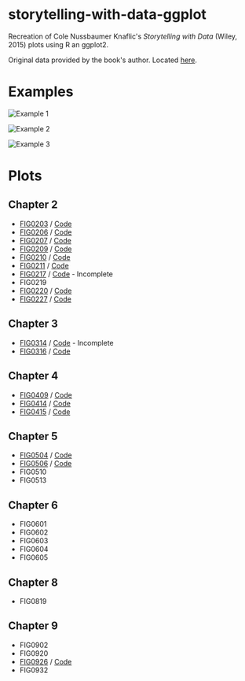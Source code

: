 # storytelling-with-data-ggplot
Recreation of Cole Nussbaumer Knaflic's _Storytelling with Data_ (Wiley, 2015) plots using R an ggplot2. 

Original data provided by the book's author. Located [here](http://www.storytellingwithdata.com/book/downloads).

# Examples

![Example 1](https://raw.githubusercontent.com/adamribaudo/storytelling-with-data-ggplot/master/comparison%20examples/FIG0207_comparison.jpg)

![Example 2](https://raw.githubusercontent.com/adamribaudo/storytelling-with-data-ggplot/master/comparison%20examples/FIG0316_comparison.jpg)

![Example 3](https://raw.githubusercontent.com/adamribaudo/storytelling-with-data-ggplot/master/comparison%20examples/FIG0211_comparison.jpg)

# Plots
## Chapter 2

* [FIG0203](https://raw.githubusercontent.com/adamribaudo/storytelling-with-data-ggplot/master/plot%20output/FIG0203.png) / [Code](FIG0203.R)
* [FIG0206](https://raw.githubusercontent.com/adamribaudo/storytelling-with-data-ggplot/master/plot%20output/FIG0206.png) / [Code](FIG0206.R)
* [FIG0207](https://raw.githubusercontent.com/adamribaudo/storytelling-with-data-ggplot/master/plot%20output/FIG0207.png) / [Code](FIG0207.R)
* [FIG0209](https://raw.githubusercontent.com/adamribaudo/storytelling-with-data-ggplot/master/plot%20output/FIG0209.png) / [Code](FIG0209.R)
* [FIG0210](https://raw.githubusercontent.com/adamribaudo/storytelling-with-data-ggplot/master/plot%20output/FIG0210.png) / [Code](FIG0210.R)
* [FIG0211](https://raw.githubusercontent.com/adamribaudo/storytelling-with-data-ggplot/master/plot%20output/FIG0211.png) / [Code](FIG0211.R)
* [FIG0217](https://raw.githubusercontent.com/adamribaudo/storytelling-with-data-ggplot/master/plot%20output/FIG0217.png) / [Code](FIG0217.R) - Incomplete
* FIG0219
* [FIG0220](https://raw.githubusercontent.com/adamribaudo/storytelling-with-data-ggplot/master/plot%20output/FIG0220.png) / [Code](FIG0220.R)
* [FIG0227](https://raw.githubusercontent.com/adamribaudo/storytelling-with-data-ggplot/master/plot%20output/FIG0227.png) / [Code](FIG0227.R)

## Chapter 3

* [FIG0314](https://raw.githubusercontent.com/adamribaudo/storytelling-with-data-ggplot/master/plot%20output/FIG0314.png) / [Code](FIG0314.R) - Incomplete
* [FIG0316](https://raw.githubusercontent.com/adamribaudo/storytelling-with-data-ggplot/master/plot%20output/FIG0316.png) / [Code](FIG0316.R)


## Chapter 4

* [FIG0409](https://raw.githubusercontent.com/adamribaudo/storytelling-with-data-ggplot/master/plot%20output/FIG0409.png) / [Code](FIG0409.R)
* [FIG0414](https://raw.githubusercontent.com/adamribaudo/storytelling-with-data-ggplot/master/plot%20output/FIG0414.png) / [Code](FIG0414.R)
* [FIG0415](https://raw.githubusercontent.com/adamribaudo/storytelling-with-data-ggplot/master/plot%20output/FIG0415.png) / [Code](FIG0415.R)

## Chapter 5

* [FIG0504](https://raw.githubusercontent.com/adamribaudo/storytelling-with-data-ggplot/master/plot%20output/FIG0504.png) / [Code](FIG0504.R)
* [FIG0506](https://raw.githubusercontent.com/adamribaudo/storytelling-with-data-ggplot/master/plot%20output/FIG0506.png) / [Code](FIG0506.R)
* FIG0510
* FIG0513

## Chapter 6

* FIG0601
* FIG0602
* FIG0603
* FIG0604
* FIG0605

## Chapter 8

* FIG0819

## Chapter 9

* FIG0902
* FIG0920
* [FIG0926](https://raw.githubusercontent.com/adamribaudo/storytelling-with-data-ggplot/master/plot%20output/FIG0926.png) / [Code](FIG0926.R)
* FIG0932



